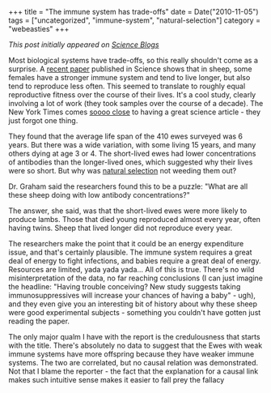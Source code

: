 +++
title = "The immune system has trade-offs"
date = Date("2010-11-05")
tags = ["uncategorized", "immune-system", "natural-selection"]
category = "webeasties"
+++

_This post initially appeared on [Science Blogs](http://scienceblogs.com/webeasties)_

Most biological systems have trade-offs, so this really shouldn't come as a surprise. A [recent paper](http://goo.gl/0zMkk) published in Science shows that in sheep, some females have a stronger immune system and tend to live longer, but also tend to reproduce less often. This seemed to translate to roughly equal reproductive fitness over the course of their lives. It's a cool study, clearly involving a lot of work (they took samples over the course of a decade). The New York Times comes [soooo close](http://goo.gl/GLWel) to having a great science article - they just forgot one thing.

They found that the average life span of the 410 ewes surveyed was 6 years. But there was a wide variation, with some living 15 years, and many others dying at age 3 or 4. The short-lived ewes had lower concentrations of antibodies than the longer-lived ones, which suggested why their lives were so short. But why was [natural selection](/tag/natural-selection) not weeding them out?

Dr. Graham said the researchers found this to be a puzzle: "What are all these sheep doing with low antibody concentrations?"

The answer, she said, was that the short-lived ewes were more likely to produce lambs. Those that died young reproduced almost every year, often having twins. Sheep that lived longer did not reproduce every year.

The researchers make the point that it could be an energy expenditure issue, and that's certainly plausible. The immune system requires a great deal of energy to fight infections, and babies require a great deal of energy. Resources are limited, yada yada yada... 
All of this is true. There's no wild misinterpretation of the data, no far reaching conclusions (I can just imagine the headline: "Having trouble conceiving? New study suggests taking immunosuppressives will increase your chances of having a baby" - ugh), and they even give you an interesting bit of history about why these sheep were good experimental subjects - something you couldn't have gotten just reading the paper.

The only major qualm I have with the report is the credulousness that starts with the title. There's absolutely no data to suggest that the Ewes with weak immune systems have more offspring because they have weaker immune systems. The two are correlated, but no causal relation was demonstrated. Not that I blame the reporter - the fact that the explanation for a causal link makes such intuitive sense makes it easier to fall prey the fallacy 
      
  

